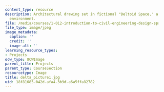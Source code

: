 ```yaml
---
content_type: resource
description: Architectural drawing set in fictional "Deltoid Space," a two-dimensional
  environment.
file: /media/courses/1-012-introduction-to-civil-engineering-design-spring-2002/18f81685042dafa43b9da6a5ffa82782_delta_picture1.jpg
file_type: image/jpeg
image_metadata:
  caption: ''
  credit: ''
  image-alt: ''
learning_resource_types:
- Projects
ocw_type: OCWImage
parent_title: Projects
parent_type: CourseSection
resourcetype: Image
title: delta_picture1.jpg
uid: 18f81685-042d-afa4-3b9d-a6a5ffa82782
---
```

